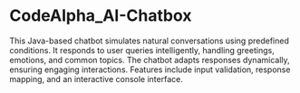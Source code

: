 # CodeAlpha_AI-Chatbox
This Java-based chatbot simulates natural conversations using predefined conditions. It responds to user queries intelligently, handling greetings, emotions, and common topics. The chatbot adapts responses dynamically, ensuring engaging interactions. Features include input validation, response mapping, and an interactive console interface. 
